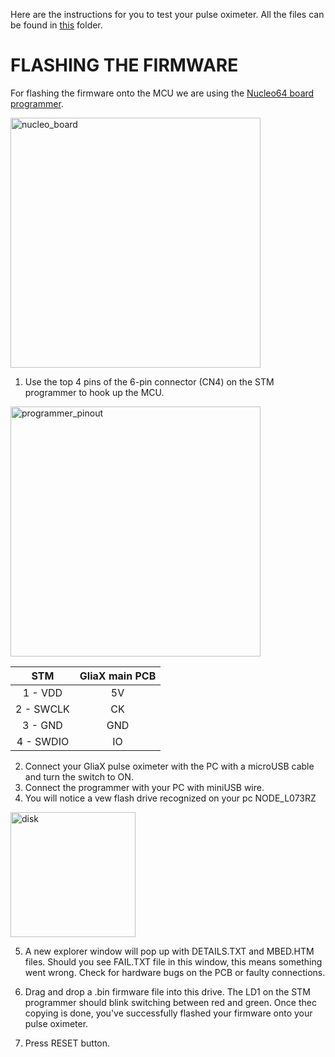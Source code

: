Here are the instructions for you to test your pulse oximeter. All the files can be found in [this](https://github.com/IRNAS/pulseox-hardware/tree/v2.x/testing%20and%20debugging/firmware_test_debug) folder.

# FLASHING THE FIRMWARE <a id="fw_flash"></a>

For flashing the firmware onto the MCU we are using the [Nucleo64 board programmer](http://www.st.com/content/ccc/resource/technical/document/user_manual/98/2e/fa/4b/e0/82/43/b7/DM00105823.pdf/files/DM00105823.pdf/jcr:content/translations/en.DM00105823.pdf).

<img src="https://user-images.githubusercontent.com/14543226/31545279-ee7916ba-b01e-11e7-9460-3babfc17405f.PNG" alt="nucleo_board" width= "400" >

1. Use the top 4 pins of the 6-pin connector (CN4) on the STM programmer to hook up the MCU.

<img src="https://user-images.githubusercontent.com/14543226/31545231-d2702bfc-b01e-11e7-88f5-e918a634aabc.PNG" alt="programmer_pinout" width= "400" >

|STM|GliaX main PCB|
|:-----:|:-----:|
|1 - VDD|5V|
|2 - SWCLK|CK|
|3 - GND|GND|
|4 - SWDIO|IO|

2. Connect your GliaX pulse oximeter with the PC with a microUSB cable and turn the switch to ON.
3. Connect the programmer with your PC with miniUSB wire.
4. You will notice a vew flash drive recognized on your pc NODE_L073RZ

<img src="https://user-images.githubusercontent.com/14543226/31546386-6437a5de-b023-11e7-8ae6-17a0888c4b53.PNG" alt="disk" width= "200" >

5. A new explorer window will pop up with DETAILS.TXT and MBED.HTM files. Should you see FAIL.TXT file in this window, this means something went wrong. Check for hardware bugs on the PCB or faulty connections.

6. Drag and drop a .bin firmware file into this drive. The LD1 on the STM programmer should blink switching between red and green. Once thec copying is done, you've successfully flashed your firmware onto your pulse oximeter.

7. Press RESET button.
